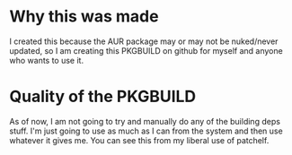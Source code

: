 # Why this was made
I created this because the AUR package may or may not be nuked/never updated, so I am creating this PKGBUILD on github for myself and anyone who wants to use it.

# Quality of the PKGBUILD
As of now, I am not going to try and manually do any of the building deps stuff. I'm just going to use as much as I can from the system and then use whatever it gives me. You can see this from my liberal use of patchelf.
